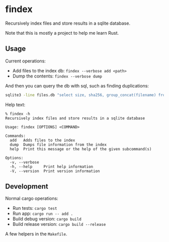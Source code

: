 # findex

Recursively index files and store results in a sqlite database.

Note that this is mostly a project to help me learn Rust.

## Usage

Current operations:
- Add files to the index db: `findex --verbose add <path>`
- Dump the contents: `findex --verbose dump`

And then you can query the db with sql, such as finding duplications:

```bash
sqlite3 -line files.db "select size, sha256, group_concat(filename) from files group by size, sha256 having count(*) > 1 order by size"
```

Help text:

```
% findex -h
Recursively index files and store results in a sqlite database

Usage: findex [OPTIONS] <COMMAND>

Commands:
  add   Adds files to the index
  dump  Dumps file information from the index
  help  Print this message or the help of the given subcommand(s)

Options:
  -v, --verbose
  -h, --help     Print help information
  -V, --version  Print version information
```

## Development

Normal cargo operations:
- Run tests: `cargo test`
- Run app: `cargo run -- add .`
- Build debug version: `cargo build`
- Build release version: `cargo build --release`

A few helpers in the `Makefile`.
